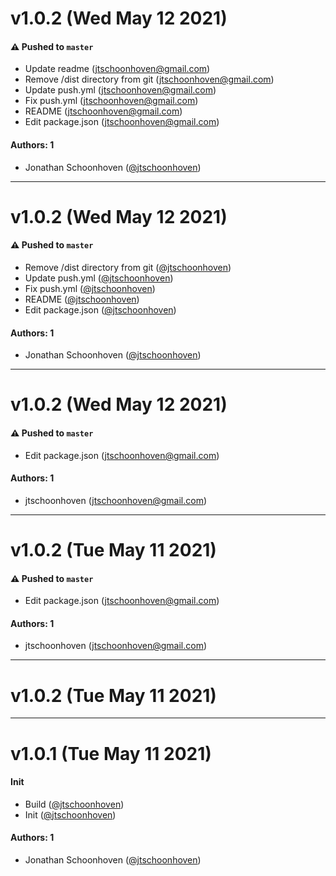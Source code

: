 # v1.0.2 (Wed May 12 2021)

#### ⚠️ Pushed to `master`

- Update readme (jtschoonhoven@gmail.com)
- Remove /dist directory from git (jtschoonhoven@gmail.com)
- Update push.yml (jtschoonhoven@gmail.com)
- Fix push.yml (jtschoonhoven@gmail.com)
- README (jtschoonhoven@gmail.com)
- Edit package.json (jtschoonhoven@gmail.com)

#### Authors: 1

- Jonathan Schoonhoven ([@jtschoonhoven](https://github.com/jtschoonhoven))

---

# v1.0.2 (Wed May 12 2021)

#### ⚠️ Pushed to `master`

- Remove /dist directory from git ([@jtschoonhoven](https://github.com/jtschoonhoven))
- Update push.yml ([@jtschoonhoven](https://github.com/jtschoonhoven))
- Fix push.yml ([@jtschoonhoven](https://github.com/jtschoonhoven))
- README ([@jtschoonhoven](https://github.com/jtschoonhoven))
- Edit package.json ([@jtschoonhoven](https://github.com/jtschoonhoven))

#### Authors: 1

- Jonathan Schoonhoven ([@jtschoonhoven](https://github.com/jtschoonhoven))

---

# v1.0.2 (Wed May 12 2021)

#### ⚠️ Pushed to `master`

- Edit package.json (jtschoonhoven@gmail.com)

#### Authors: 1

- jtschoonhoven (jtschoonhoven@gmail.com)

---

# v1.0.2 (Tue May 11 2021)

#### ⚠️ Pushed to `master`

- Edit package.json (jtschoonhoven@gmail.com)

#### Authors: 1

- jtschoonhoven (jtschoonhoven@gmail.com)

---

# v1.0.2 (Tue May 11 2021)



---

# v1.0.1 (Tue May 11 2021)

#### Init

- Build ([@jtschoonhoven](https://github.com/jtschoonhoven))
- Init ([@jtschoonhoven](https://github.com/jtschoonhoven))

#### Authors: 1

- Jonathan Schoonhoven ([@jtschoonhoven](https://github.com/jtschoonhoven))
